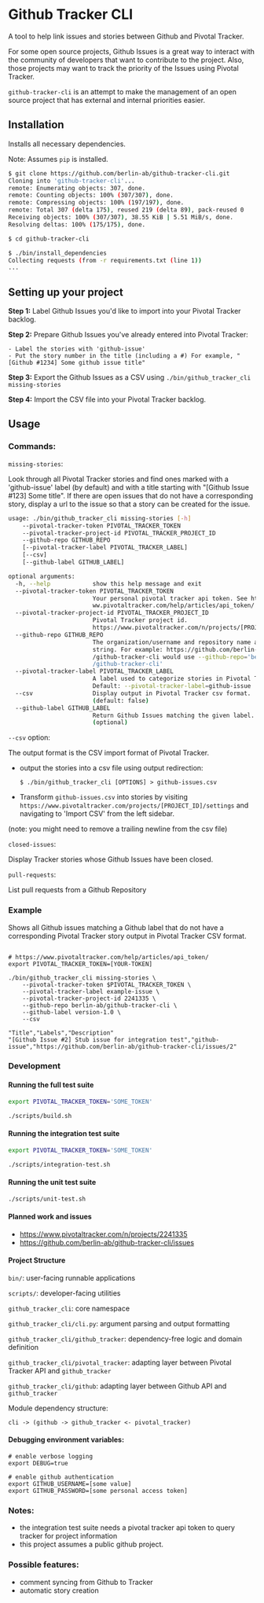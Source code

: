 # Github Tracker CLI

A tool to help link issues and stories between Github and Pivotal Tracker.

For some open source projects, Github Issues is a great way to interact with the community of developers that want to contribute to the project. Also, those projects may want to track the priority of the Issues using Pivotal Tracker.

`github-tracker-cli` is an attempt to make the management of an open source project that has external and internal priorities easier. 


## Installation

Installs all necessary dependencies.

Note: Assumes `pip` is installed.

```bash
$ git clone https://github.com/berlin-ab/github-tracker-cli.git
Cloning into 'github-tracker-cli'...
remote: Enumerating objects: 307, done.
remote: Counting objects: 100% (307/307), done.
remote: Compressing objects: 100% (197/197), done.
remote: Total 307 (delta 175), reused 219 (delta 89), pack-reused 0
Receiving objects: 100% (307/307), 38.55 KiB | 5.51 MiB/s, done.
Resolving deltas: 100% (175/175), done.

$ cd github-tracker-cli

$ ./bin/install_dependencies
Collecting requests (from -r requirements.txt (line 1))
...
```


## Setting up your project

**Step 1:** Label Github Issues you'd like to import into your Pivotal Tracker backlog.

**Step 2:** Prepare Github Issues you've already entered into Pivotal Tracker:

	- Label the stories with 'github-issue'
	- Put the story number in the title (including a #) For example, "[Github #1234] Some github issue title"
	
**Step 3:** Export the Github Issues as a CSV using `./bin/github_tracker_cli missing-stories`

**Step 4:** Import the CSV file into your Pivotal Tracker backlog. 


## Usage

### Commands:

`missing-stories`: 

Look through all Pivotal Tracker stories and find ones marked with a 'github-issue' label (by default) and with a title starting with "[Github Issue #123] Some title".  If there are open issues that do not have a corresponding story, display a url to the issue so that a story can be created for the issue.


```bash
usage: ./bin/github_tracker_cli missing-stories [-h] 
    --pivotal-tracker-token PIVOTAL_TRACKER_TOKEN
    --pivotal-tracker-project-id PIVOTAL_TRACKER_PROJECT_ID
    --github-repo GITHUB_REPO
    [--pivotal-tracker-label PIVOTAL_TRACKER_LABEL]
    [--csv]
    [--github-label GITHUB_LABEL]

optional arguments:
  -h, --help            show this help message and exit
  --pivotal-tracker-token PIVOTAL_TRACKER_TOKEN
                        Your personal pivotal tracker api token. See https://w
                        ww.pivotaltracker.com/help/articles/api_token/
  --pivotal-tracker-project-id PIVOTAL_TRACKER_PROJECT_ID
                        Pivotal Tracker project id.
                        https://www.pivotaltracker.com/n/projects/[PROJECTID]
  --github-repo GITHUB_REPO
                        The organization/username and repository name as a
                        string. For example: https://github.com/berlin-ab
                        /github-tracker-cli would use --github-repo='berlin-ab
                        /github-tracker-cli'
  --pivotal-tracker-label PIVOTAL_TRACKER_LABEL
                        A label used to categorize stories in Pivotal Tracker.
                        Default: --pivotal-tracker-label=github-issue
  --csv                 Display output in Pivotal Tracker csv format.
                        (default: false)
  --github-label GITHUB_LABEL
                        Return Github Issues matching the given label.
                        (optional)
```

`--csv` option:

The output format is the CSV import format of Pivotal Tracker. 

* output the stories into a csv file using output redirection:

	`$ ./bin/github_tracker_cli [OPTIONS] > github-issues.csv`

* Transform `github-issues.csv` into stories by visiting `https://www.pivotaltracker.com/projects/[PROJECT_ID]/settings` and navigating to 'Import CSV' from the left sidebar.

(note: you might need to remove a trailing newline from the csv file)

`closed-issues`: 

Display Tracker stories whose Github Issues have been closed.

`pull-requests`:

List pull requests from a Github Repository

### Example

Shows all Github issues matching a Github label that do not have a corresponding Pivotal Tracker story output in Pivotal Tracker CSV format.

```

# https://www.pivotaltracker.com/help/articles/api_token/
export PIVOTAL_TRACKER_TOKEN=[YOUR-TOKEN]

./bin/github_tracker_cli missing-stories \
    --pivotal-tracker-token $PIVOTAL_TRACKER_TOKEN \
    --pivotal-tracker-label example-issue \
    --pivotal-tracker-project-id 2241335 \
    --github-repo berlin-ab/github-tracker-cli \
	--github-label version-1.0 \
    --csv

"Title","Labels","Description"
"[Github Issue #2] Stub issue for integration test","github-issue","https://github.com/berlin-ab/github-tracker-cli/issues/2"
```

### Development

#### Running the full test suite

```bash
export PIVOTAL_TRACKER_TOKEN='SOME_TOKEN'

./scripts/build.sh
```

#### Running the integration test suite

```bash
export PIVOTAL_TRACKER_TOKEN='SOME_TOKEN'

./scripts/integration-test.sh
```

#### Running the unit test suite

```bash
./scripts/unit-test.sh
```

#### Planned work and issues

* https://www.pivotaltracker.com/n/projects/2241335
* https://github.com/berlin-ab/github-tracker-cli/issues

#### Project Structure


`bin/`: user-facing runnable applications

`scripts/`: developer-facing utilities

`github_tracker_cli`: core namespace

`github_tracker_cli/cli.py`: argument parsing and output formatting

`github_tracker_cli/github_tracker`: dependency-free logic and domain definition

`github_tracker_cli/pivotal_tracker`: adapting layer between Pivotal Tracker API and `github_tracker`

`github_tracker_cli/github`: adapting layer between Github API and `github_tracker`


Module dependency structure:

    cli -> (github -> github_tracker <- pivotal_tracker)

#### Debugging environment variables:

    # enable verbose logging
	export DEBUG=true 
	
	# enable github authentication
	export GITHUB_USERNAME=[some value]
	export GITHUB_PASSWORD=[some personal access token]
	

### Notes: 

* the integration test suite needs a pivotal tracker api token to query tracker for project information
* this project assumes a public github project.


### Possible features:

* comment syncing from Github to Tracker
* automatic story creation

